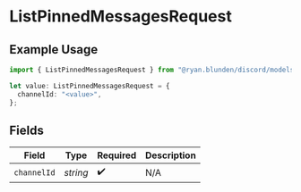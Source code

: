 # ListPinnedMessagesRequest

## Example Usage

```typescript
import { ListPinnedMessagesRequest } from "@ryan.blunden/discord/models/operations";

let value: ListPinnedMessagesRequest = {
  channelId: "<value>",
};
```

## Fields

| Field              | Type               | Required           | Description        |
| ------------------ | ------------------ | ------------------ | ------------------ |
| `channelId`        | *string*           | :heavy_check_mark: | N/A                |